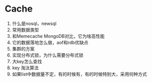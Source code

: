#  Cache

1. 什么是nosql，newsql
2. 常用数据类型
3. 和Memecache MongoDB对比，它为啥高性能 
4. 它的数据落地怎么做，aof和rdb优缺点
5. 集群的方案 
6. 实现分布式锁，为什么需要分布式锁 
7. 大key怎么查找 
8. key 淘汰算法
9. 如果list中数据量不定，有的时候有，有的时候特别大，采用何种方式